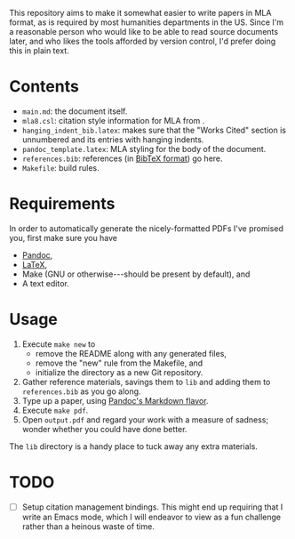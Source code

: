 This repository aims to make it somewhat easier to write papers in MLA format, as is required by most humanities departments in the US.  Since I'm a reasonable person who would like to be able to read source documents later, and who likes the tools afforded by version control, I'd prefer doing this in plain text.

# Contents

- `main.md`: the document itself.
- `mla8.csl`: citation style information for MLA from [](http://citationstyles.org/).
- `hanging_indent_bib.latex`: makes sure that the "Works Cited" section is unnumbered and its entries with hanging indents.
- `pandoc_template.latex`: MLA styling for the body of the document.
- `references.bib`: references (in [BibTeX format](https://en.wikipedia.org/wiki/BibTeX#Bibliographic_information_file)) go here.
- `Makefile`: build rules.

# Requirements

In order to automatically generate the nicely-formatted PDFs I've promised you, first make sure you have
- [Pandoc](http://pandoc.org/installing.html),
- [LaTeX](https://www.latex-project.org/get/),
- Make (GNU or otherwise---should be present by default), and
- A text editor.

# Usage

1. Execute `make new` to
    - remove the README along with any generated files,
    - remove the "new" rule from the Makefile, and
    - initialize the directory as a new Git repository.
2. Gather reference materials, savings them to `lib` and adding them to `references.bib` as you go along.
3. Type up a paper, using [Pandoc's Markdown flavor](http://pandoc.org/MANUAL.html#pandocs-markdown).
4. Execute `make pdf`.
4. Open `output.pdf` and regard your work with a measure of sadness; wonder whether you could have done better.

The `lib` directory is a handy place to tuck away any extra materials.

# TODO

- [ ] Setup citation management bindings.  This might end up requiring that I write an Emacs mode, which I will endeavor to view as a fun challenge rather than a heinous waste of time.
